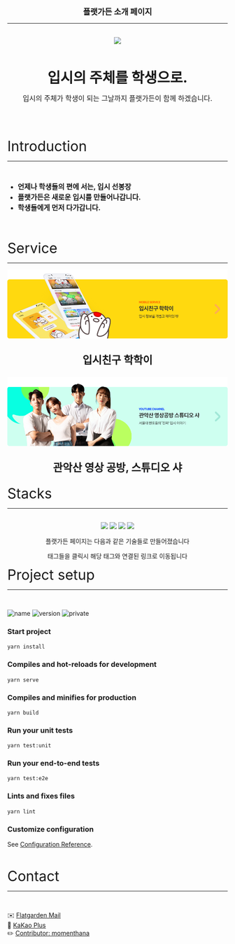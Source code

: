 <font size="4"><p align="center"><b>플랫가든 소개 페이지</b><p></font>

* * *

<div align="center">
  <br/>
  <a href="https://flatgarden.kr">
  <img src="https://flatgarden.kr/img/logo.8661571b.svg" width="300" /></a>
  <br/>
  <br/>
  <br/>
</div>

<font size="6"><p><center><b>입시의 주체를 학생으로.</b></center></p></font>
<font size="3"><center>입시의 주체가 학생이 되는 그날까지 플랫가든이 함께 하겠습니다.</center></font>

<br/>
<br/>
<br/>

<font size="6"><p>Introduction</p></font>
* * *
<br>

* <font size="3"><b>언제나 학생들의 편에 서는, 입시 선봉장</b>
* <b>플랫가든은 새로운 입시를 만들어나갑니다.</b>
* <b>학생들에게 먼저 다가갑니다.</b></font>

<br/>
<br/>

<font size="6"><p>Service</p></font>
* * *

<div align="center">
  <font size="5"><b>
    <a href="https://flatgarden.kr/hakhak"><img src="./src/assets/banner_hakhak.png"></a>
    <p>입시친구 학학이<p>
    <a href="https://flagarden.kr/studionsha"><img src="./src/assets/banner_studiosha.png"></a>
    <p>관악산 영상 공방, 스튜디오 샤</p>
  </b></font>
</div>

<font size="6"><p>Stacks</p></font>
* * *
<br>
<div align="center">
<a href="https://vuejs.org/"><img src="https://img.shields.io/badge/vue.js-4FC08D?style=for-the-badge&logo=vue.js&logoColor=white"></a>
<a href="https://vuetifyjs.com/en/"><img src="https://img.shields.io/badge/Vuetify-1867C0?style=for-the-badge&logo=vuetify&logoColor=AEDDFF"></a>
<a href="https://www.typescriptlang.org/"><img src="https://img.shields.io/badge/typescript-%23007ACC?style=for-the-badge&logo=typescript&logoColor=white"></a>
<a href="https://github.com/Flatgarden/console.hakhak.io"><img src="https://img.shields.io/badge/github-%23121011.svg?style=for-the-badge&logo=github&logoColor=white"></a>
<p>플랫가든 페이지는 다음과 같은 기술들로 만들어졌습니다</p>
<p>태그들을 클릭시 해당 태그와 연결된 링크로 이동됩니다</p>
</div>

<font size="6"><p>Project setup</p></font>
* * *
<br>

![name](https://img.shields.io/badge/name-flatgarden.github.io-yellow) ![version](https://img.shields.io/badge/version-0.1.0-blue) ![private](https://img.shields.io/badge/private-true-red)<br>

### Start project
``` 
yarn install
```

### Compiles and hot-reloads for development
```
yarn serve
```
### Compiles and minifies for production
```
yarn build
```
### Run your unit tests
```
yarn test:unit
```
### Run your end-to-end tests
```
yarn test:e2e
```
### Lints and fixes files
```
yarn lint
```

### Customize configuration
See [Configuration Reference](https://cli.vuejs.org/config/).

<br>

<font size="6"><p>Contact</p></font>
* * *
<br>

✉️ [Flatgarden Mail](tech@flatgarden.kr) <br> 💬 [KaKao Plus](https://pf.kakao.com/_vcxeYT/chat) <br> ✏️ [Contributor: momenthana](https://github.com/momenthana)